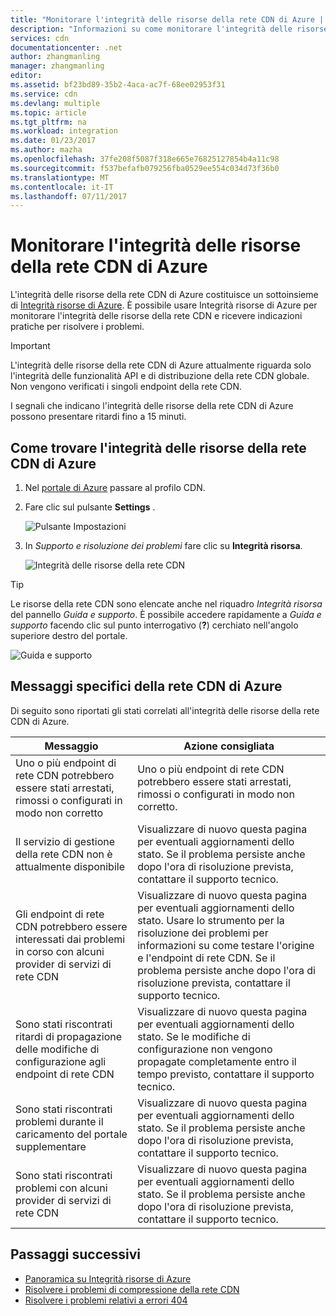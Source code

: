 ```yaml
---
title: "Monitorare l'integrità delle risorse della rete CDN di Azure | Documentazione Microsoft"
description: "Informazioni su come monitorare l'integrità delle risorse della rete CDN di Azure con Integrità risorse di Azure."
services: cdn
documentationcenter: .net
author: zhangmanling
manager: zhangmanling
editor: 
ms.assetid: bf23bd89-35b2-4aca-ac7f-68ee02953f31
ms.service: cdn
ms.devlang: multiple
ms.topic: article
ms.tgt_pltfrm: na
ms.workload: integration
ms.date: 01/23/2017
ms.author: mazha
ms.openlocfilehash: 37fe208f5087f318e665e76825127854b4a11c98
ms.sourcegitcommit: f537befafb079256fba0529ee554c034d73f36b0
ms.translationtype: MT
ms.contentlocale: it-IT
ms.lasthandoff: 07/11/2017
---
```

# <a name="monitor-the-health-of-azure-cdn-resources"></a>Monitorare l'integrità delle risorse della rete CDN di Azure
  
L'integrità delle risorse della rete CDN di Azure costituisce un sottoinsieme di [Integrità risorse di Azure](../resource-health/resource-health-overview.md).  È possibile usare Integrità risorse di Azure per monitorare l'integrità delle risorse della rete CDN e ricevere indicazioni pratiche per risolvere i problemi.

>[!IMPORTANT] 
>L'integrità delle risorse della rete CDN di Azure attualmente riguarda solo l'integrità delle funzionalità API e di distribuzione della rete CDN globale.  Non vengono verificati i singoli endpoint della rete CDN.
>
>I segnali che indicano l'integrità delle risorse della rete CDN di Azure possono presentare ritardi fino a 15 minuti.

## <a name="how-to-find-azure-cdn-resource-health"></a>Come trovare l'integrità delle risorse della rete CDN di Azure

1. Nel [portale di Azure](https://portal.azure.com) passare al profilo CDN.

2. Fare clic sul pulsante **Settings** .

    ![Pulsante Impostazioni](./media/cdn-resource-health/cdn-profile-settings.png)

3. In *Supporto e risoluzione dei problemi* fare clic su **Integrità risorsa**.

    ![Integrità delle risorse della rete CDN](./media/cdn-resource-health/cdn-resource-health3.png)

>[!TIP] 
>Le risorse della rete CDN sono elencate anche nel riquadro *Integrità risorsa* del pannello *Guida e supporto*.  È possibile accedere rapidamente a *Guida e supporto* facendo clic sul punto interrogativo (**?**) cerchiato nell'angolo superiore destro del portale.
>
> ![Guida e supporto](./media/cdn-resource-health/cdn-help-support.png)

## <a name="azure-cdn-specific-messages"></a>Messaggi specifici della rete CDN di Azure

Di seguito sono riportati gli stati correlati all'integrità delle risorse della rete CDN di Azure.

|Messaggio | Azione consigliata |
|---|---|
|Uno o più endpoint di rete CDN potrebbero essere stati arrestati, rimossi o configurati in modo non corretto | Uno o più endpoint di rete CDN potrebbero essere stati arrestati, rimossi o configurati in modo non corretto.|
|Il servizio di gestione della rete CDN non è attualmente disponibile | Visualizzare di nuovo questa pagina per eventuali aggiornamenti dello stato. Se il problema persiste anche dopo l'ora di risoluzione prevista, contattare il supporto tecnico.|
|Gli endpoint di rete CDN potrebbero essere interessati dai problemi in corso con alcuni provider di servizi di rete CDN | Visualizzare di nuovo questa pagina per eventuali aggiornamenti dello stato. Usare lo strumento per la risoluzione dei problemi per informazioni su come testare l'origine e l'endpoint di rete CDN. Se il problema persiste anche dopo l'ora di risoluzione prevista, contattare il supporto tecnico. |
|Sono stati riscontrati ritardi di propagazione delle modifiche di configurazione agli endpoint di rete CDN | Visualizzare di nuovo questa pagina per eventuali aggiornamenti dello stato. Se le modifiche di configurazione non vengono propagate completamente entro il tempo previsto, contattare il supporto tecnico.|
|Sono stati riscontrati problemi durante il caricamento del portale supplementare | Visualizzare di nuovo questa pagina per eventuali aggiornamenti dello stato. Se il problema persiste anche dopo l'ora di risoluzione prevista, contattare il supporto tecnico.|
Sono stati riscontrati problemi con alcuni provider di servizi di rete CDN | Visualizzare di nuovo questa pagina per eventuali aggiornamenti dello stato. Se il problema persiste anche dopo l'ora di risoluzione prevista, contattare il supporto tecnico. |

## <a name="next-steps"></a>Passaggi successivi

- [Panoramica su Integrità risorse di Azure](../resource-health/resource-health-overview.md)
- [Risolvere i problemi di compressione della rete CDN](./cdn-troubleshoot-compression.md)
- [Risolvere i problemi relativi a errori 404](./cdn-troubleshoot-endpoint.md)